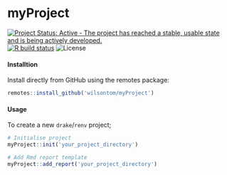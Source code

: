 # myProject

[![Project Status: Active - The project has reached a stable, usable state and is being actively developed.](http://www.repostatus.org/badges/latest/active.svg)](http://www.repostatus.org/#active) [![R build status](https://github.com/wilsontom/myProject/workflows/R-CMD-check/badge.svg)](https://github.com/wilsontom/myProject/actions) ![License](https://img.shields.io/badge/license-GNU%20GPL%20v3.0-blue.svg "GNU GPL v3.0")

#### Installtion

Install directly from GitHub using the remotes package:

```R
remotes::install_github('wilsontom/myProject')
```

#### Usage

To create a new `drake`/`renv` project;

```R
# Initialise project
myProject::init('your_project_directory')

# Add Rmd report template
myProject::add_report('your_project_directory')
```
